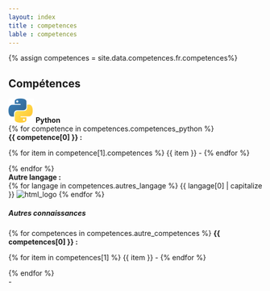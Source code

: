 ```yaml
---
layout: index
title : competences
lable : competences
---
```

{% assign competences = site.data.competences.fr.competences%}
<div class='content div_skills'>
    <h2 class="section-title blue bold"> Compétences</h2>
    <div class= 'div_skill row'>
        <div class="row">
            <div class="col-6">
                    <div class='skill_header'>
                        <img src="/assets/image/python.svg" alt="python_logo">
                        <b class='skill_title'>Python</b>
                    </div>
                    <div class="python_competences">
                    {% for competence in competences.competences_python %}
                        <div class="competence_header">
                        <b >{{ competence[0] }} :</b>
                        </div>
                        <p class="competence_value">
                        {% for item in competence[1].competences %}
                            {{ item }} -
                        {% endfor %}
                        </p>
                    {% endfor %}
                    </div>
                    <div class='div_langages'>
                        <b>Autre langage :</b>
                        <div>
                        {% for langage in competences.autres_langage %}
                            {{ langage[0] | capitalize }}
                            <img src="/assets/image/{{ langage[0] }}.svg" alt="html_logo">
                        {% endfor %}
                        </div>
                    </div>    
            </div>
                <div class='div_knowledge col-6'>
                    <h5 class='skill_header'>Autres connaissances</h5>
                    {% for competences in competences.autre_competences %}
                        <b class="competence_header">{{ competences[0] }} :</b>
                        <p class="competence_value">
                        {% for item in competences[1] %}
                            {{ item }} -
                        {% endfor %}
                        </p>
                    {% endfor %}
                </div>
            </div>
    </div>
</div>
-